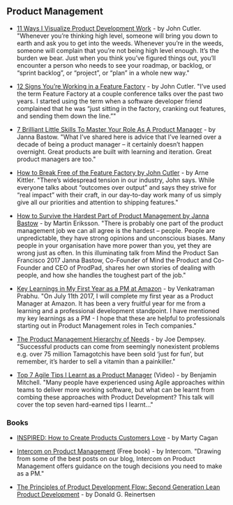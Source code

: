 ## Product Management

- [11 Ways I Visualize Product Development Work](https://hackernoon.com/11-ways-i-visualize-product-development-work-f32aee3fcbf7) - by John Cutler. "Whenever you’re thinking high level, someone will bring you down to earth and ask you to get into the weeds. Whenever you’re in the weeds, someone will complain that you’re not being high level enough. It’s the burden we bear. Just when you think you’ve figured things out, you’ll encounter a person who needs to see your roadmap, or backlog, or “sprint backlog”, or “project”, or “plan” in a whole new way."

- [12 Signs You’re Working in a Feature Factory](https://hackernoon.com/12-signs-youre-working-in-a-feature-factory-44a5b938d6a2) - by John Cutler. "I’ve used the term Feature Factory at a couple conference talks over the past two years. I started using the term when a software developer friend complained that he was “just sitting in the factory, cranking out features, and sending them down the line.”"

- [7 Brilliant Little Skills To Master Your Role As A Product Manager](https://www.prodpad.com/blog/essential-skills-for-product-manager-roles/) - by Janna Bastow. "What I’ve shared here is advice that I’ve learned over a decade of being a product manager – it certainly doesn’t happen overnight. Great products are built with learning and iteration. Great product managers are too."

- [How to Break Free of the Feature Factory by John Cutler](https://www.mindtheproduct.com/2017/08/break-free-feature-factory-john-cutler/) - by Arne Kittler. "There’s widespread tension in our industry, John says. While everyone talks about “outcomes over output” and says they strive for “real impact” with their craft, in our day-to-day work many of us simply give all our priorities and attention to shipping features."

- [How to Survive the Hardest Part of Product Management by Janna Bastow](https://www.mindtheproduct.com/2017/09/survive-hardest-part-product-management-janna-bastow/) - by Martin Eriksson. "There is probably one part of the product management job we can all agree is the hardest – people. People are unpredictable, they have strong opinions and unconscious biases. Many people in your organisation have more power than you, yet they are wrong just as often. In this illuminating talk from Mind the Product San Francisco 2017 Janna Bastow, Co-Founder of Mind the Product and Co-Founder and CEO of ProdPad, shares her own stories of dealing with people, and how she handles the toughest part of the job."

- [Key Learnings in My First Year as a PM at Amazon](https://www.linkedin.com/pulse/key-learnings-my-first-year-pm-amazon-venkatraman-prabhu/) - by Venkatraman Prabhu. "On July 11th 2017, I will complete my first year as a Product Manager at Amazon. It has been a very fruitful year for me from a learning and a professional development standpoint. I have mentioned my key learnings as a PM - I hope that these are helpful to professionals starting out in Product Management roles in Tech companies."

- [The Product Management Hierarchy of Needs](https://medium.com/product-problems/the-product-management-hierarchy-of-needs-1003b6c439d2) - by Joe Dempsey. "Successful products can come from seemingly nonexistent problems e.g. over 75 million Tamagotchis have been sold ‘just for fun’, but remember, it’s harder to sell a vitamin than a painkiller."

- [Top 7 Agile Tips I Learnt as a Product Manager](https://www.youtube.com/watch?v=v7bNTqMlq-E) (Video) - by Benjamin Mitchell. "Many people have experienced using Agile approaches within teams to deliver more working software, but what can be learnt from combing these approaches with Product Development? This talk will cover the top seven hard-earned tips I learnt..." 

### Books

- [INSPIRED: How to Create Products Customers Love](https://svpg.com/inspired-how-to-create-products-customers-love/) - by Marty Cagan

- [Intercom on Product Management](https://www.intercom.com/books/product-management) (Free book) - by Intercom. "Drawing from some of the best posts on our blog, Intercom on Product Management offers guidance on the tough decisions you need to make as a PM."

- [The Principles of Product Development Flow: Second Generation Lean Product Development](https://www.goodreads.com/book/show/6278270-the-principles-of-product-development-flow) - by Donald G. Reinertsen
